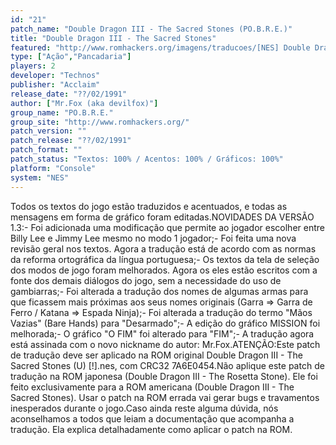 ```yaml
---
id: "21"
patch_name: "Double Dragon III - The Sacred Stones (PO.B.R.E.)"
title: "Double Dragon III - The Sacred Stones"
featured: "http://www.romhackers.org/imagens/traducoes/[NES] Double Dragon 3 - POBRE - 1.png"
type: ["Ação","Pancadaria"]
players: 2
developer: "Technos"
publisher: "Acclaim"
release_date: "??/02/1991"
author: ["Mr.Fox (aka devilfox)"]
group_name: "PO.B.R.E."
group_site: "http://www.romhackers.org/"
patch_version: ""
patch_release: "??/02/1991"
patch_format: ""
patch_status: "Textos: 100% / Acentos: 100% / Gráficos: 100%"
platform: "Console"
system: "NES"
---
```


Todos os textos do jogo estão traduzidos e acentuados, e todas as mensagens em forma de gráfico foram editadas.NOVIDADES DA VERSÃO 1.3:- Foi adicionada uma modificação que permite ao jogador escolher entre Billy Lee e Jimmy Lee mesmo no modo 1 jogador;- Foi feita uma nova revisão geral nos textos. Agora a tradução está de acordo com as normas da reforma ortográfica da língua portuguesa;- Os textos da tela de seleção dos modos de jogo foram melhorados. Agora os eles estão escritos com a fonte dos demais diálogos do jogo, sem a necessidade do uso de gambiarras;- Foi alterada a tradução dos nomes de algumas armas para que ficassem mais próximas aos seus nomes originais (Garra => Garra de Ferro / Katana => Espada Ninja);- Foi alterada a tradução do termo "Mãos Vazias" (Bare Hands) para "Desarmado";- A edição do gráfico MISSION foi melhorada;- O gráfico "O FIM" foi alterado para "FIM";- A tradução agora está assinada com o novo nickname do autor: Mr.Fox.ATENÇÃO:Este patch de tradução deve ser aplicado na ROM original Double Dragon III - The Sacred Stones (U) [!].nes, com CRC32 7A6E0454.Não aplique este patch de tradução na ROM japonesa (Double Dragon III - The Rosetta Stone). Ele foi feito exclusivamente para a ROM americana (Double Dragon III - The Sacred Stones). Usar o patch na ROM errada vai gerar bugs e travamentos inesperados durante o jogo.Caso ainda reste alguma dúvida, nós aconselhamos a todos que leiam a documentação que acompanha a tradução. Ela explica detalhadamente como aplicar o patch na ROM.